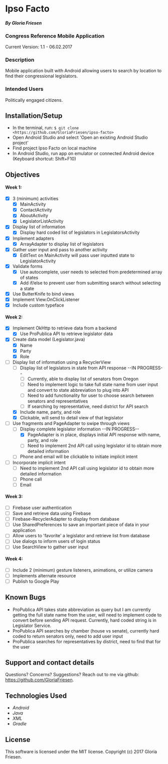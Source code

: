 # Ipso Facto

#### _By Gloria Friesen_

### Congress Reference Mobile Application
Current Version: 1.1 - 06.02.2017

### Description

Mobile application built with Android allowing users to search by location to find their congressional legislators.

### Intended Users

Politically engaged citizens.

## Installation/Setup

* In the terminal, run: `$ git clone <https://github.com/GloriaFriesen/ipso-facto>`
* Open Android Studio and select 'Open an existing Android Studio project'
* Find project Ipso Facto on local machine
* In Android Studio, run app on emulator or connected Android device (Keyboard shortcut: Shift+F10)

## Objectives

#### Week 1:
- [x] 3 (minimum) activities
  - [x] MainActivity
  - [x] ContactActivity
  - [x] AboutActivity
  - [x] LegislatorListActivity
- [X] Display list of information
  - [X] Display hard coded list of legislators in LegislatorsActivity
- [X] Implement adapters
  - [X] ArrayAdapter to display list of legislators
- [X] Gather user input and pass to another activity
  - [X] EditText on MainActivity will pass user inputted state to LegislatorActivity
- [X] Validate forms
  - [X] Use autocomplete, user needs to selected from predetermined array of states
  - [X] Add if/else to prevent user from submitting search without selecting a state
- [x] Use ButterKnife to bind views
- [x] Implement View.OnClickListener
- [X] Include custom typeface

#### Week 2:
- [X] Implement OkHttp to retrieve data from a backend
  - [X] Use ProPublica API to retrieve legislator data
- [X] Create data model (Legislator.java)
    - [X] Name
    - [X] Party
    - [X] Role
- [ ] Display list of information using a RecyclerView
    - [ ] Display list of legislators in state from API response --IN PROGRESS--
       - [ ] Currently, able to display list of senators from Oregon
       - [ ] Need to implement logic to take full state name from user input and convert to state abbreviation to plug into API
       - [ ] Need to add functionality for user to choose search between senators and representatives
       - [ ] If searching by representative, need district for API search
    - [X] Include name, party, and role
    - [X] Clickable, will send to detail view of that legislator
- [ ] Use fragments and PageAdapter to swipe through views
    - [ ] Display complete legislator information --IN PROGRESS--
        - [X] PageAdapter is in place, displays initial API response with name, party, and role
        - [ ] Need to implement 2nd API call using legislator id to obtain more detailed information
    - [ ] Phone and email will be clickable to initiate implicit intent
- [ ] Incorporate implicit intent
    - [ ] Need to implement 2nd API call using legislator id to obtain more detailed information
    - [ ] Phone call
    - [ ] Email

#### Week 3:
- [ ] Firebase user authentication
- [ ] Save and retrieve data using Firebase
- [ ] Firebase-RecyclerAdapter to display from database
- [ ] Use SharedPreferences to save an important piece of data in your application
- [ ] Allow users to 'favorite' a legislator and retrieve list from database
- [ ] Use dialogs to inform users of login status
- [ ] Use SearchView to gather user input

#### Week 4:
- [ ] Include 2 (minimum) gesture listeners, animations, or utilize camera
- [ ] Implements alternate resource
- [ ] Publish to Google Play

## Known Bugs
* ProPublica API takes state abbreviation as query but I am currently getting the full state name from the user, will need to implement code to convert before sending API request. Currently, hard coded string is in Legislator Service.
* ProPublica API searches by chamber (house vs senate), currently hard coded to return senators only, need to add user input
* ProPublica searches for representatives by district, need to find that for the user

## Support and contact details
Questions? Concerns? Suggestions? Reach out to me via github: <https://github.com/GloriaFriesen>.

## Technologies Used
* _Android_
* _Java_
* _XML_
* _Gradle_

## License
This software is licensed under the MIT license.
Copyright (c) 2017 Gloria Friesen.
